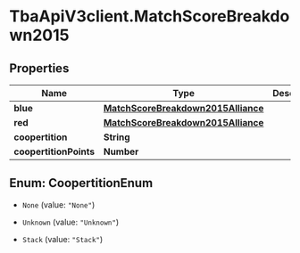 # TbaApiV3client.MatchScoreBreakdown2015

## Properties

Name | Type | Description | Notes
------------ | ------------- | ------------- | -------------
**blue** | [**MatchScoreBreakdown2015Alliance**](MatchScoreBreakdown2015Alliance.md) |  | [optional] 
**red** | [**MatchScoreBreakdown2015Alliance**](MatchScoreBreakdown2015Alliance.md) |  | [optional] 
**coopertition** | **String** |  | [optional] 
**coopertitionPoints** | **Number** |  | [optional] 



## Enum: CoopertitionEnum


* `None` (value: `"None"`)

* `Unknown` (value: `"Unknown"`)

* `Stack` (value: `"Stack"`)




